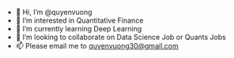 - 👋 Hi, I’m @quyenvuong
- 👀 I’m interested in Quantitative Finance
- 🌱 I’m currently learning Deep Learning
- 💞️ I’m looking to collaborate on Data Science Job or Quants Jobs
- 📫 Please email me to quyenvuong30@gmail.com

<!---
quyenvuong/quyenvuong is a ✨ special ✨ repository because its `README.md` (this file) appears on your GitHub profile.
You can click the Preview link to take a look at your changes.
--->
